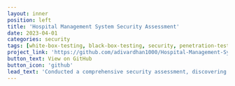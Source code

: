 ```yaml
---
layout: inner
position: left
title: 'Hospital Management System Security Assessment'
date: 2023-04-01
categories: security
tags: [white-box-testing, black-box-testing, security, penetration-testing, vulnerability-assessment, GitHub, open-source]
project_link: 'https://github.com/adivardhan1000/Hospital-Management-System/pulls?q=is%3Apr+is%3Aclosed'
button_text: View on GitHub
button_icon: 'github'
lead_text: 'Conducted a comprehensive security assessment, discovering vulnerabilities through white and black box testing of an open-source repository.'
---
```

